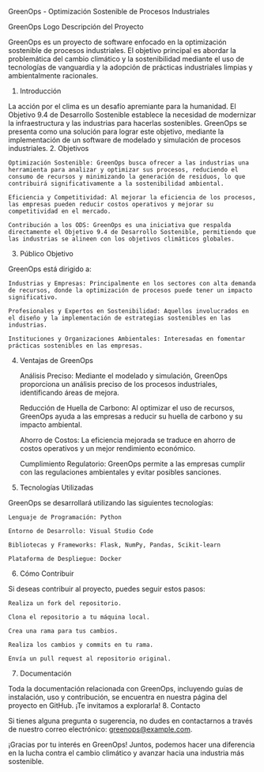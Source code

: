 GreenOps - Optimización Sostenible de Procesos Industriales

GreenOps Logo
Descripción del Proyecto

GreenOps es un proyecto de software enfocado en la optimización sostenible de procesos industriales. El objetivo principal es abordar la problemática del cambio climático y la sostenibilidad mediante el uso de tecnologías de vanguardia y la adopción de prácticas industriales limpias y ambientalmente racionales.
1. Introducción

La acción por el clima es un desafío apremiante para la humanidad. El Objetivo 9.4 de Desarrollo Sostenible establece la necesidad de modernizar la infraestructura y las industrias para hacerlas sostenibles. GreenOps se presenta como una solución para lograr este objetivo, mediante la implementación de un software de modelado y simulación de procesos industriales.
2. Objetivos

    Optimización Sostenible: GreenOps busca ofrecer a las industrias una herramienta para analizar y optimizar sus procesos, reduciendo el consumo de recursos y minimizando la generación de residuos, lo que contribuirá significativamente a la sostenibilidad ambiental.

    Eficiencia y Competitividad: Al mejorar la eficiencia de los procesos, las empresas pueden reducir costos operativos y mejorar su competitividad en el mercado.

    Contribución a los ODS: GreenOps es una iniciativa que respalda directamente el Objetivo 9.4 de Desarrollo Sostenible, permitiendo que las industrias se alineen con los objetivos climáticos globales.

3. Público Objetivo

GreenOps está dirigido a:

    Industrias y Empresas: Principalmente en los sectores con alta demanda de recursos, donde la optimización de procesos puede tener un impacto significativo.

    Profesionales y Expertos en Sostenibilidad: Aquellos involucrados en el diseño y la implementación de estrategias sostenibles en las industrias.

    Instituciones y Organizaciones Ambientales: Interesadas en fomentar prácticas sostenibles en las empresas.

4. Ventajas de GreenOps

    Análisis Preciso: Mediante el modelado y simulación, GreenOps proporciona un análisis preciso de los procesos industriales, identificando áreas de mejora.

    Reducción de Huella de Carbono: Al optimizar el uso de recursos, GreenOps ayuda a las empresas a reducir su huella de carbono y su impacto ambiental.

    Ahorro de Costos: La eficiencia mejorada se traduce en ahorro de costos operativos y un mejor rendimiento económico.

    Cumplimiento Regulatorio: GreenOps permite a las empresas cumplir con las regulaciones ambientales y evitar posibles sanciones.

5. Tecnologías Utilizadas

GreenOps se desarrollará utilizando las siguientes tecnologías:

    Lenguaje de Programación: Python

    Entorno de Desarrollo: Visual Studio Code

    Bibliotecas y Frameworks: Flask, NumPy, Pandas, Scikit-learn

    Plataforma de Despliegue: Docker

6. Cómo Contribuir

Si deseas contribuir al proyecto, puedes seguir estos pasos:

    Realiza un fork del repositorio.

    Clona el repositorio a tu máquina local.

    Crea una rama para tus cambios.

    Realiza los cambios y commits en tu rama.

    Envía un pull request al repositorio original.

7. Documentación

Toda la documentación relacionada con GreenOps, incluyendo guías de instalación, uso y contribución, se encuentra en nuestra página del proyecto en GitHub. ¡Te invitamos a explorarla!
8. Contacto

Si tienes alguna pregunta o sugerencia, no dudes en contactarnos a través de nuestro correo electrónico: greenops@example.com.

¡Gracias por tu interés en GreenOps! Juntos, podemos hacer una diferencia en la lucha contra el cambio climático y avanzar hacia una industria más sostenible.

